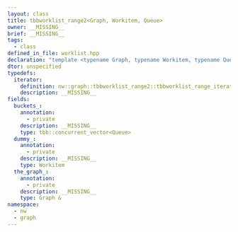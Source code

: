 ```yaml
---
layout: class
title: tbbworklist_range2<Graph, Workitem, Queue>
owner: __MISSING__
brief: __MISSING__
tags:
  - class
defined_in_file: worklist.hpp
declaration: "template <typename Graph, typename Workitem, typename Queue>\nclass nw::graph::tbbworklist_range2;"
dtor: unspecified
typedefs:
  iterator:
    definition: nw::graph::tbbworklist_range2::tbbworklist_range_iterator2
    description: __MISSING__
fields:
  buckets_:
    annotation:
      - private
    description: __MISSING__
    type: tbb::concurrent_vector<Queue>
  dummy_:
    annotation:
      - private
    description: __MISSING__
    type: Workitem
  the_graph_:
    annotation:
      - private
    description: __MISSING__
    type: Graph &
namespace:
  - nw
  - graph
---
```

